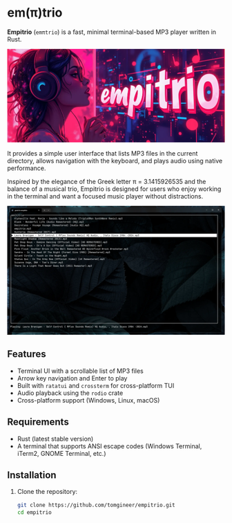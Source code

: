 # em(π)trio
**Empitrio** (`emπtrio`) is a fast, minimal terminal-based MP3 player written in Rust.

![Splash](splash.webp)

It provides a simple user interface that lists MP3 files in the current directory, allows navigation with the keyboard, and plays audio using native performance.

Inspired by the elegance of the Greek letter π = 3.1415926535 and the balance of a musical trio, Empitrio is designed for users who enjoy working in the terminal and want a focused music player without distractions.

![Screenshot](screenshot.webp)

## Features

- Terminal UI with a scrollable list of MP3 files
- Arrow key navigation and Enter to play
- Built with `ratatui` and `crossterm` for cross-platform TUI
- Audio playback using the `rodio` crate
- Cross-platform support (Windows, Linux, macOS)

## Requirements

- Rust (latest stable version)
- A terminal that supports ANSI escape codes (Windows Terminal, iTerm2, GNOME Terminal, etc.)

## Installation

1. Clone the repository:

   ```bash
   git clone https://github.com/tomgineer/empitrio.git
   cd empitrio

